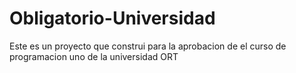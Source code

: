 # Obligatorio-Universidad

Este es un proyecto que construi para la aprobacion de el curso de programacion uno de la universidad ORT
